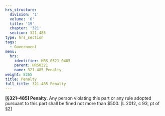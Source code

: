 ```yaml
---
hrs_structure:
  division: '1'
  volume: '6'
  title: '19'
  chapter: '321'
  section: 321-485
type: hrs_section
tags:
  - Government
menu:
  hrs:
    identifier: HRS_0321-0485
    parent: HRS0321
    name: 321-485 Penalty
weight: 8265
title: Penalty
full_title: 321-485 Penalty
---
```

**[§321-485] Penalty**. Any person violating this part or any rule adopted pursuant to this part shall be fined not more than $500\. [L 2012, c 93, pt of §2]